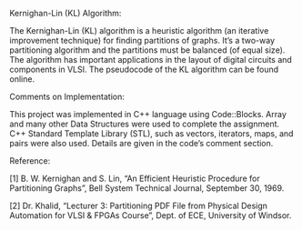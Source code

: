 Kernighan-Lin (KL) Algorithm:

The Kernighan-Lin (KL) algorithm is a heuristic algorithm (an iterative improvement technique) for finding partitions of graphs. 
It’s a two-way partitioning algorithm and the partitions must be balanced (of equal size). 
The algorithm has important applications in the layout of digital circuits and components in VLSI. The pseudocode of the KL algorithm can be found online.

Comments on Implementation:

This project was implemented in C++ language using Code::Blocks. Array and many other Data Structures were used to complete the assignment. 
C++ Standard Template Library (STL), such as vectors, iterators, maps, and pairs were also used. Details are given in the code’s comment section. 

Reference:

[1] B. W. Kernighan and S. Lin, “An Efficient Heuristic Procedure for Partitioning Graphs”, Bell System Technical Journal, September 30, 1969.

[2] Dr. Khalid, “Lecturer 3: Partitioning PDF File from Physical Design Automation for VLSI & FPGAs Course”, Dept. of ECE, University of Windsor.

